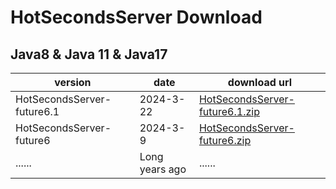 # HotSecondsServer Download


## Java8 & Java 11 & Java17
| version | date |   download url |
| ------ | ------ |  ------| 
|HotSecondsServer-future6.1| 2024-3-22 | [HotSecondsServer-future6.1.zip](https://github.com/Liubsyy/HotSecondsIDEA/releases/download/future6/HotSecondsServer-future6.1.zip)
|HotSecondsServer-future6| 2024-3-9 | [HotSecondsServer-future6.zip](https://github.com/Liubsyy/HotSecondsIDEA/releases/download/future6/HotSecondsServer-future6.zip)
| ...... | Long years ago |  ...... | 






